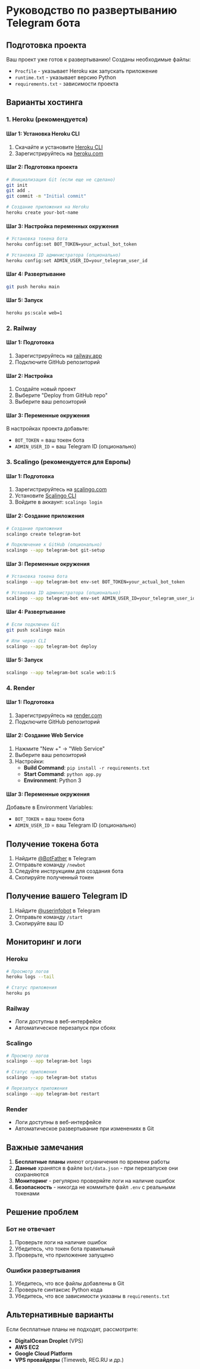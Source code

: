 # Руководство по развертыванию Telegram бота

## Подготовка проекта

Ваш проект уже готов к развертыванию! Созданы необходимые файлы:
- `Procfile` - указывает Heroku как запускать приложение
- `runtime.txt` - указывает версию Python
- `requirements.txt` - зависимости проекта

## Варианты хостинга

### 1. Heroku (рекомендуется)

#### Шаг 1: Установка Heroku CLI
1. Скачайте и установите [Heroku CLI](https://devcenter.heroku.com/articles/heroku-cli)
2. Зарегистрируйтесь на [heroku.com](https://heroku.com)

#### Шаг 2: Подготовка проекта
```bash
# Инициализация Git (если еще не сделано)
git init
git add .
git commit -m "Initial commit"

# Создание приложения на Heroku
heroku create your-bot-name
```

#### Шаг 3: Настройка переменных окружения
```bash
# Установка токена бота
heroku config:set BOT_TOKEN=your_actual_bot_token

# Установка ID администратора (опционально)
heroku config:set ADMIN_USER_ID=your_telegram_user_id
```

#### Шаг 4: Развертывание
```bash
git push heroku main
```

#### Шаг 5: Запуск
```bash
heroku ps:scale web=1
```

### 2. Railway

#### Шаг 1: Подготовка
1. Зарегистрируйтесь на [railway.app](https://railway.app)
2. Подключите GitHub репозиторий

#### Шаг 2: Настройка
1. Создайте новый проект
2. Выберите "Deploy from GitHub repo"
3. Выберите ваш репозиторий

#### Шаг 3: Переменные окружения
В настройках проекта добавьте:
- `BOT_TOKEN` = ваш токен бота
- `ADMIN_USER_ID` = ваш Telegram ID (опционально)

### 3. Scalingo (рекомендуется для Европы)

#### Шаг 1: Подготовка
1. Зарегистрируйтесь на [scalingo.com](https://scalingo.com)
2. Установите [Scalingo CLI](https://cli.scalingo.com/)
3. Войдите в аккаунт: `scalingo login`

#### Шаг 2: Создание приложения
```bash
# Создание приложения
scalingo create telegram-bot

# Подключение к GitHub (опционально)
scalingo --app telegram-bot git-setup
```

#### Шаг 3: Переменные окружения
```bash
# Установка токена бота
scalingo --app telegram-bot env-set BOT_TOKEN=your_actual_bot_token

# Установка ID администратора (опционально)
scalingo --app telegram-bot env-set ADMIN_USER_ID=your_telegram_user_id
```

#### Шаг 4: Развертывание
```bash
# Если подключен Git
git push scalingo main

# Или через CLI
scalingo --app telegram-bot deploy
```

#### Шаг 5: Запуск
```bash
scalingo --app telegram-bot scale web:1:S
```

### 4. Render

#### Шаг 1: Подготовка
1. Зарегистрируйтесь на [render.com](https://render.com)
2. Подключите GitHub репозиторий

#### Шаг 2: Создание Web Service
1. Нажмите "New +" → "Web Service"
2. Выберите ваш репозиторий
3. Настройки:
   - **Build Command**: `pip install -r requirements.txt`
   - **Start Command**: `python app.py`
   - **Environment**: Python 3

#### Шаг 3: Переменные окружения
Добавьте в Environment Variables:
- `BOT_TOKEN` = ваш токен бота
- `ADMIN_USER_ID` = ваш Telegram ID (опционально)

## Получение токена бота

1. Найдите [@BotFather](https://t.me/BotFather) в Telegram
2. Отправьте команду `/newbot`
3. Следуйте инструкциям для создания бота
4. Скопируйте полученный токен

## Получение вашего Telegram ID

1. Найдите [@userinfobot](https://t.me/userinfobot) в Telegram
2. Отправьте команду `/start`
3. Скопируйте ваш ID

## Мониторинг и логи

### Heroku
```bash
# Просмотр логов
heroku logs --tail

# Статус приложения
heroku ps
```

### Railway
- Логи доступны в веб-интерфейсе
- Автоматическое перезапуск при сбоях

### Scalingo
```bash
# Просмотр логов
scalingo --app telegram-bot logs

# Статус приложения
scalingo --app telegram-bot status

# Перезапуск приложения
scalingo --app telegram-bot restart
```

### Render
- Логи доступны в веб-интерфейсе
- Автоматическое развертывание при изменениях в Git

## Важные замечания

1. **Бесплатные планы** имеют ограничения по времени работы
2. **Данные** хранятся в файле `bot/data.json` - при перезапуске они сохраняются
3. **Мониторинг** - регулярно проверяйте логи на наличие ошибок
4. **Безопасность** - никогда не коммитьте файл `.env` с реальными токенами

## Решение проблем

### Бот не отвечает
1. Проверьте логи на наличие ошибок
2. Убедитесь, что токен бота правильный
3. Проверьте, что приложение запущено

### Ошибки развертывания
1. Убедитесь, что все файлы добавлены в Git
2. Проверьте синтаксис Python кода
3. Убедитесь, что все зависимости указаны в `requirements.txt`

## Альтернативные варианты

Если бесплатные планы не подходят, рассмотрите:
- **DigitalOcean Droplet** (VPS)
- **AWS EC2**
- **Google Cloud Platform**
- **VPS провайдеры** (Timeweb, REG.RU и др.)

